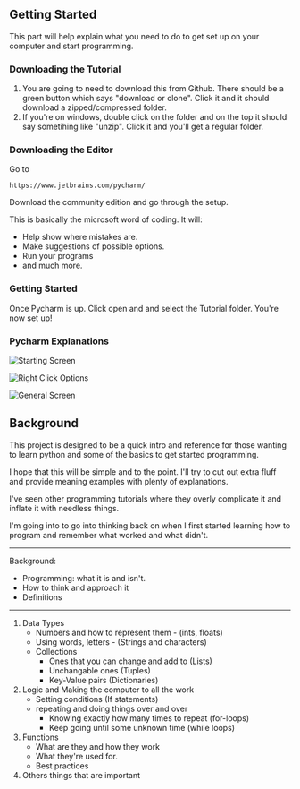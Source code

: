## Getting Started

This part will help explain what you need to do to get set up on your computer and start programming. 

### Downloading the Tutorial
1. You are going to need to download this from Github. There should be a green button which says "download or clone". 
Click it and it should download a zipped/compressed folder. 
2.  If you're on windows, double click on the folder and on the top it should say sometihing like "unzip". Click it and 
you'll get a regular folder.

### Downloading the Editor

Go to 
        
    https://www.jetbrains.com/pycharm/
    
Download the community edition and go through the setup.

This is basically the microsoft word of coding. It will:
    
* Help show where mistakes are.
* Make suggestions of possible options.
* Run your programs
* and much more.

### Getting Started

Once Pycharm is up. Click open and and select the Tutorial folder. You're now set up!

### Pycharm Explanations 

![Starting Screen]("./pictures/opening_screen.png")

![Right Click Options]("./pictures/rightclick_option.png")

![General Screen]("./pictures/general_screen.png")


## Background

This project is designed to be a quick intro and reference for those wanting to learn python and some of the basics 
to get started programming.

I hope that this will be simple and to the point. I'll try to cut out extra fluff and provide meaning examples with 
plenty of explanations. 

I've seen other programming tutorials where they overly complicate it and inflate it with needless things. 

I'm going into to go into thinking back on when I first started learning how to program and remember what worked and 
what didn't.

---
 Background:
* Programming: what it is and isn't.
* How to think and approach it
* Definitions
---
1. Data Types
    * Numbers and how to represent them - (ints, floats)
    * Using words, letters - (Strings and characters)
    * Collections
        * Ones that you can change and add to (Lists)
        * Unchangable ones (Tuples)
        * Key-Value pairs (Dictionaries)
2. Logic and Making the computer to all the work
    * Setting conditions (If statements)
    * repeating and doing things over and over
        * Knowing exactly how many times to repeat (for-loops)
        * Keep going until some unknown time (while loops)  
3. Functions
    * What are they and how they work
    * What they're used for. 
    * Best practices
4. Others things that are important